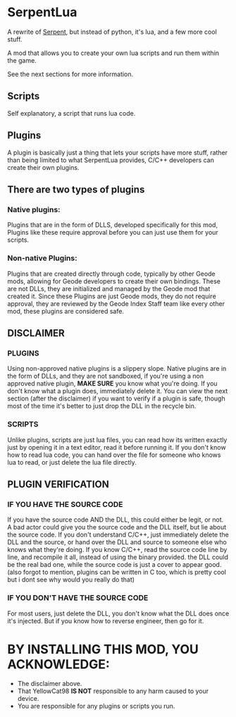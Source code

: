 # SerpentLua

A rewrite of [Serpent](mod:yellowcat98.serpent), but instead of python, it's lua, and a few more cool stuff.

A mod that allows you to create your own lua scripts and run them within the game.

See the next sections for more information.
## Scripts
Self explanatory, a script that runs lua code.

## Plugins
A plugin is basically just a thing that lets your scripts have more stuff, rather than being limited to what SerpentLua provides, C/C++ developers can create their own plugins.

## There are two types of plugins
### Native plugins:
Plugins that are in the form of DLLS, developed specifically for this mod,
Plugins like these require approval before you can just use them for your scripts.

### Non-native Plugins:
Plugins that are created directly through code, typically by other Geode mods, allowing for Geode developers to create their own bindings.
These are not DLLs, they are initialized and managed by the Geode mod that created it.
Since these Plugins are just Geode mods, they do not require approval, they are reviewed by the Geode Index Staff team like every other mod, these plugins are considered safe.


## DISCLAIMER

### PLUGINS
Using non-approved native plugins is a slippery slope.
Native plugins are in the form of DLLs, and they are not sandboxed, if you're using a non approved native plugin,
**MAKE SURE** you know what you're doing.
If you don't know what a plugin does, immediately delete it.
You can view the next section (after the disclaimer) if you want to verify if a plugin is safe, though most of the time it's better to just drop the DLL in the recycle bin.
### SCRIPTS
Unlike plugins, scripts are just lua files, you can read how its written exactly just by opening it in a text editor, read it before running it.
If you don't know how to read lua code, you can hand over the file for someone who knows lua to read, or just delete the lua file directly.

## PLUGIN VERIFICATION
### IF YOU HAVE THE SOURCE CODE
If you have the source code AND the DLL, this could either be legit, or not.
A bad actor could give you the source code and the DLL itself, but lie about the source code.
If you don't understand C/C++, just immediately delete the DLL and the source, or hand over the DLL and source to someone else who knows what they're doing.
If you know C/C++, read the source code line by line, and recompile it all, instead of using the binary provided. the DLL could be the real bad one, while the source code is just a cover to appear good.
(also forgot to mention, plugins can be written in C too, which is pretty cool but i dont see why would you really do that)

### IF YOU DON'T HAVE THE SOURCE CODE
For most users, just delete the DLL, you don't know what the DLL does once it's injected.
But if you know how to reverse engineer, then go for it.

# BY INSTALLING THIS MOD, YOU ACKNOWLEDGE:
- The disclaimer above.
- That YellowCat98 **IS NOT** responsible to any harm caused to your device.
- You are responsible for any plugins or scripts you run.